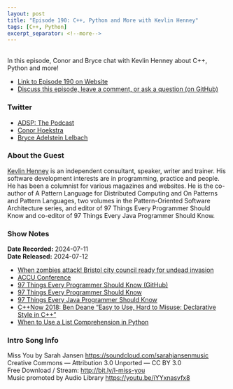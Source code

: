 ```yaml
---
layout: post
title: "Episode 190: C++, Python and More with Kevlin Henney"
tags: [C++, Python]
excerpt_separator: <!--more-->
---
```


<div id="buzzsprout-player-15400927"></div><script src="https://www.buzzsprout.com/1501960/15400927-episode-190-c-python-and-more-with-kevlin-henney.js?container_id=buzzsprout-player-15400927&player=small" type="text/javascript" charset="utf-8"></script>

<br>In this episode, Conor and Bryce chat with Kevlin Henney about C++, Python and more!

<!--more-->

* [Link to Episode 190 on Website](https://adspthepodcast.com/2024/07/12/Episode-190.html)
* [Discuss this episode, leave a comment, or ask a question (on GitHub)](https://github.com/codereport/adsp2/discussions/89)

### Twitter
 
* [ADSP: The Podcast](https://twitter.com/adspthepodcast)
* [Conor Hoekstra](https://twitter.com/code_report)
* [Bryce Adelstein Lelbach](https://twitter.com/blelbach)

### About the Guest

[Kevlin Henney](https://x.com/KevlinHenney) is an independent consultant, speaker, writer and trainer. His software development interests are in programming, practice and people. He has been a columnist for various magazines and websites. He is the co-author of A Pattern Language for Distributed Computing and On Patterns and Pattern Languages, two volumes in the Pattern-Oriented Software Architecture series, and editor of 97 Things Every Programmer Should Know and co-editor of 97 Things Every Java Programmer Should Know.

### Show Notes

**Date Recorded:** 2024-07-11 <br>
**Date Released:** 2024-07-12

* [When zombies attack! Bristol city council ready for undead invasion](https://www.theguardian.com/society/2011/jul/07/when-zombies-attack-bristol-city-council-undead-invasion)
* [ACCU Conference](https://www.accuconference.org/)
* [97 Things Every Programmer Should Know (GitHub)](https://github.com/97-things/97-things-every-programmer-should-know)
* [97 Things Every Programmer Should Know](https://www.oreilly.com/library/view/97-things-every/9780596809515/)
* [97 Things Every Java Programmer Should Know](https://www.oreilly.com/library/view/97-things-every/9781491952689/)
* [C++Now 2018: Ben Deane “Easy to Use, Hard to Misuse: Declarative Style in C++”](https://www.youtube.com/watch?v=2ouxETt75R4)
* [When to Use a List Comprehension in Python](https://realpython.com/list-comprehension-python/)

### Intro Song Info
 
Miss You by Sarah Jansen https://soundcloud.com/sarahjansenmusic<br>
Creative Commons — Attribution 3.0 Unported — CC BY 3.0<br>
Free Download / Stream: http://bit.ly/l-miss-you<br>
Music promoted by Audio Library https://youtu.be/iYYxnasvfx8<br>

